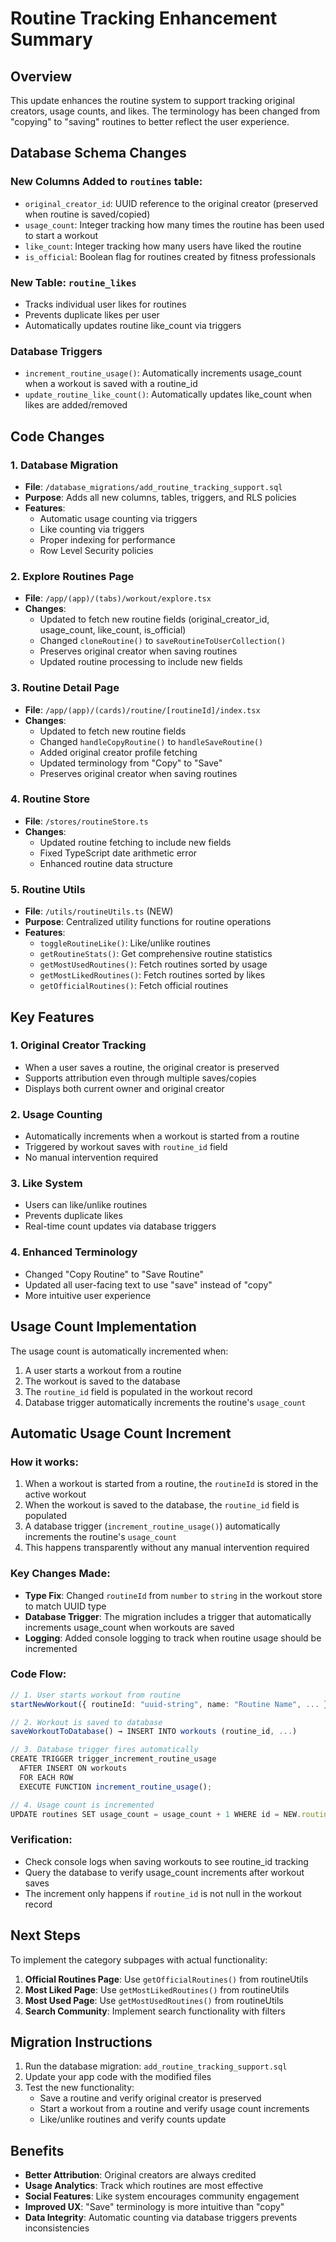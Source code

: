 # Routine Tracking Enhancement Summary

## Overview
This update enhances the routine system to support tracking original creators, usage counts, and likes. The terminology has been changed from "copying" to "saving" routines to better reflect the user experience.

## Database Schema Changes

### New Columns Added to `routines` table:
- `original_creator_id`: UUID reference to the original creator (preserved when routine is saved/copied)
- `usage_count`: Integer tracking how many times the routine has been used to start a workout
- `like_count`: Integer tracking how many users have liked the routine  
- `is_official`: Boolean flag for routines created by fitness professionals

### New Table: `routine_likes`
- Tracks individual user likes for routines
- Prevents duplicate likes per user
- Automatically updates routine like_count via triggers

### Database Triggers
- `increment_routine_usage()`: Automatically increments usage_count when a workout is saved with a routine_id
- `update_routine_like_count()`: Automatically updates like_count when likes are added/removed

## Code Changes

### 1. Database Migration
- **File**: `/database_migrations/add_routine_tracking_support.sql`
- **Purpose**: Adds all new columns, tables, triggers, and RLS policies
- **Features**: 
  - Automatic usage counting via triggers
  - Like counting via triggers
  - Proper indexing for performance
  - Row Level Security policies

### 2. Explore Routines Page
- **File**: `/app/(app)/(tabs)/workout/explore.tsx`
- **Changes**:
  - Updated to fetch new routine fields (original_creator_id, usage_count, like_count, is_official)
  - Changed `cloneRoutine()` to `saveRoutineToUserCollection()`
  - Preserves original creator when saving routines
  - Updated routine processing to include new fields

### 3. Routine Detail Page
- **File**: `/app/(app)/(cards)/routine/[routineId]/index.tsx`
- **Changes**:
  - Updated to fetch new routine fields
  - Changed `handleCopyRoutine()` to `handleSaveRoutine()`
  - Added original creator profile fetching
  - Updated terminology from "Copy" to "Save"
  - Preserves original creator when saving routines

### 4. Routine Store
- **File**: `/stores/routineStore.ts`
- **Changes**:
  - Updated routine fetching to include new fields
  - Fixed TypeScript date arithmetic error
  - Enhanced routine data structure

### 5. Routine Utils
- **File**: `/utils/routineUtils.ts` (NEW)
- **Purpose**: Centralized utility functions for routine operations
- **Features**:
  - `toggleRoutineLike()`: Like/unlike routines
  - `getRoutineStats()`: Get comprehensive routine statistics
  - `getMostUsedRoutines()`: Fetch routines sorted by usage
  - `getMostLikedRoutines()`: Fetch routines sorted by likes
  - `getOfficialRoutines()`: Fetch official routines

## Key Features

### 1. Original Creator Tracking
- When a user saves a routine, the original creator is preserved
- Supports attribution even through multiple saves/copies
- Displays both current owner and original creator

### 2. Usage Counting
- Automatically increments when a workout is started from a routine
- Triggered by workout saves with `routine_id` field
- No manual intervention required

### 3. Like System
- Users can like/unlike routines
- Prevents duplicate likes
- Real-time count updates via database triggers

### 4. Enhanced Terminology
- Changed "Copy Routine" to "Save Routine"
- Updated all user-facing text to use "save" instead of "copy"
- More intuitive user experience

## Usage Count Implementation

The usage count is automatically incremented when:
1. A user starts a workout from a routine
2. The workout is saved to the database
3. The `routine_id` field is populated in the workout record
4. Database trigger automatically increments the routine's `usage_count`

## Automatic Usage Count Increment

### How it works:
1. When a workout is started from a routine, the `routineId` is stored in the active workout
2. When the workout is saved to the database, the `routine_id` field is populated
3. A database trigger (`increment_routine_usage()`) automatically increments the routine's `usage_count`
4. This happens transparently without any manual intervention required

### Key Changes Made:
- **Type Fix**: Changed `routineId` from `number` to `string` in the workout store to match UUID type
- **Database Trigger**: The migration includes a trigger that automatically increments usage_count when workouts are saved
- **Logging**: Added console logging to track when routine usage should be incremented

### Code Flow:
```typescript
// 1. User starts workout from routine
startNewWorkout({ routineId: "uuid-string", name: "Routine Name", ... })

// 2. Workout is saved to database
saveWorkoutToDatabase() → INSERT INTO workouts (routine_id, ...)

// 3. Database trigger fires automatically
CREATE TRIGGER trigger_increment_routine_usage
  AFTER INSERT ON workouts
  FOR EACH ROW
  EXECUTE FUNCTION increment_routine_usage();

// 4. Usage count is incremented
UPDATE routines SET usage_count = usage_count + 1 WHERE id = NEW.routine_id;
```

### Verification:
- Check console logs when saving workouts to see routine_id tracking
- Query the database to verify usage_count increments after workout saves
- The increment only happens if `routine_id` is not null in the workout record

## Next Steps

To implement the category subpages with actual functionality:

1. **Official Routines Page**: Use `getOfficialRoutines()` from routineUtils
2. **Most Liked Page**: Use `getMostLikedRoutines()` from routineUtils  
3. **Most Used Page**: Use `getMostUsedRoutines()` from routineUtils
4. **Search Community**: Implement search functionality with filters

## Migration Instructions

1. Run the database migration: `add_routine_tracking_support.sql`
2. Update your app code with the modified files
3. Test the new functionality:
   - Save a routine and verify original creator is preserved
   - Start a workout from a routine and verify usage count increments
   - Like/unlike routines and verify counts update

## Benefits

- **Better Attribution**: Original creators are always credited
- **Usage Analytics**: Track which routines are most effective
- **Social Features**: Like system encourages community engagement
- **Improved UX**: "Save" terminology is more intuitive than "copy"
- **Data Integrity**: Automatic counting via database triggers prevents inconsistencies
